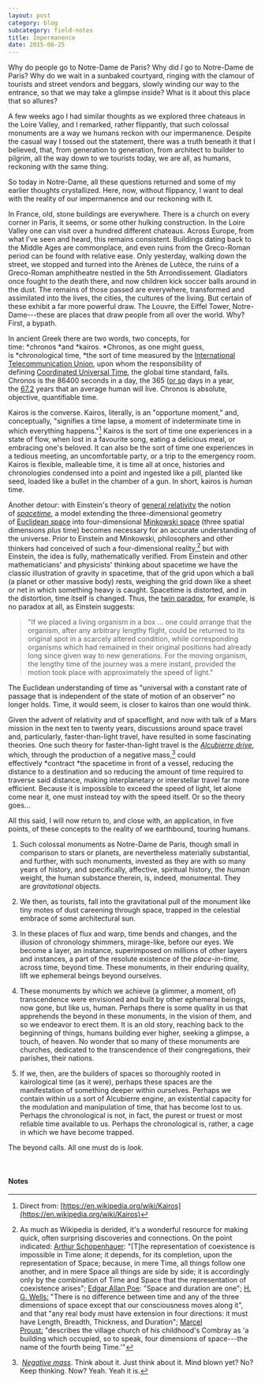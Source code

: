 ```yaml
---
layout: post
category: blog
subcategory: field-notes
title: Impermanence
date: 2015-06-25
---
```


Why do people go to Notre-Dame de Paris? Why did *I* go to Notre-Dame de Paris? Why do we wait in a sunbaked courtyard, ringing with the clamour of tourists and street vendors and beggars, slowly winding our way to the entrance, so that we may take a glimpse inside? What is it about this place that so allures?

A few weeks ago I had similar thoughts as we explored three chateaus in the Loire Valley, and I remarked, rather flippantly, that such colossal monuments are a way we humans reckon with our impermanence. Despite the casual way I tossed out the statement, there was a truth beneath it that I believed, that, from generation to generation, from architect to builder to pilgrim, all the way down to we tourists today, we are all, as humans, reckoning with the same thing.

So today in Notre-Dame, all these questions returned and some of my earlier thoughts crystallized. Here, now, without flippancy, I want to deal with the reality of our impermanence and our reckoning with it.

In France, old, stone buildings are everywhere. There is a church on every corner in Paris, it seems, or some other hulking construction. In the Loire Valley one can visit over a hundred different chateaus. Across Europe, from what I've seen and heard, this remains consistent. Buildings dating back to the Middle Ages are commonplace, and even ruins from the Greco-Roman period can be found with relative ease. Only yesterday, walking down the street, we stopped and turned into the Arènes de Lutèce, the ruins of a Greco-Roman amphitheatre nestled in the 5th Arrondissement. Gladiators once fought to the death there, and now children kick soccer balls around in the dust. The remains of those passed are everywhere, transformed and assimilated into the lives, the cities, the cultures of the living. But certain of these exhibit a far more powerful draw. The Louvre, the Eiffel Tower, Notre-Dame---these are places that draw people from all over the world. Why? First, a bypath.

In ancient Greek there are two words, two concepts, for time: *chronos *and *kairos. *Chronos, as one might guess, is *chronological time, *the sort of time measured by the [International Telecommunication Union](https://en.wikipedia.org/wiki/International_Telecommunication_Union), upon whom the responsibility of defining [Coordinated Universal Time](https://en.wikipedia.org/wiki/Coordinated_Universal_Time), the global time standard, falls. Chronos is the 86400 seconds in a day, the 365 ([or so](https://en.wikipedia.org/wiki/Year#Variation_in_the_length_of_the_year_and_the_day) days in a year, the [67.2](https://en.wikipedia.org/wiki/Life_expectancy) years that an average human will live. Chronos is absolute, objective, quantifiable time. 

Kairos is the converse. Kairos, literally, is an "opportune moment," and, conceptually, "signifies a time lapse, a moment of indeterminate time in which everything happens."[^1] Kairos is the sort of time one experiences in a state of flow, when lost in a favourite song, eating a delicious meal, or embracing one's beloved. It can also be the sort of time one experiences in a tedious meeting, an uncomfortable party, or a trip to the emergency room. Kairos is flexible, malleable time, it is time all at once, histories and chronologies condensed into a point and ingested like a pill, planted like seed, loaded like a bullet in the chamber of a gun. In short, kairos is *human* time.

Another detour: with Einstein's theory of [general relativity](https://en.wikipedia.org/wiki/General_relativity) the notion of [*spacetime*](https://en.wikipedia.org/wiki/Spacetime), a model extending the three-dimensional geometry of [Euclidean space](https://en.wikipedia.org/wiki/Euclidean_space) into four-dimensional [Minkowski space](https://en.wikipedia.org/wiki/Minkowski_space) (three spatial dimensions *plus* time) becomes necessary for an accurate understanding of the universe. Prior to Einstein and Minkowski, philosophers and other thinkers had conceived of such a four-dimensional reality,[^2] but with Einstein, the idea is fully, mathematically verified. From Einstein and other mathematicians' and physicists' thinking about spacetime we have the classic illustration of gravity in spacetime, that of the grid upon which a ball (a planet or other massive body) rests, weighing the grid down like a sheet or net in which something heavy is caught. Spacetime is distorted, and in the distortion, time itself is changed. Thus, the [twin paradox](https://en.wikipedia.org/wiki/Twin_paradox), for example, is no paradox at all, as Einstein suggests:

> "If we placed a living organism in a box ... one could arrange that the organism, after any arbitrary lengthy flight, could be returned to its original spot in a scarcely altered condition, while corresponding organisms which had remained in their original positions had already long since given way to new generations. For the moving organism, the lengthy time of the journey was a mere instant, provided the motion took place with approximately the speed of light."

The Euclidean understanding of time as "universal with a constant rate of passage that is independent of the state of motion of an observer" no longer holds. Time, it would seem, is closer to kairos than one would think.

Given the advent of relativity and of spaceflight, and now with talk of a Mars mission in the next ten to twenty years, discussions around space travel and, particularly, faster-than-light travel, have resulted in some fascinating theories. One such theory for faster-than-light travel is the [*Alcubierre drive*](https://en.wikipedia.org/wiki/Alcubierre_drive), which, through the production of a negative mass,[^3] could effectively *contract *the spacetime in front of a vessel, reducing the distance to a destination and so reducing the amount of time required to traverse said distance, making interplanetary or interstellar travel far more efficient. Because it is impossible to exceed the speed of light, let alone come near it, one must instead toy with the speed itself. Or so the theory goes...

All this said, I will now return to, and close with, an application, in five points, of these concepts to the reality of we earthbound, touring humans.

1. Such colossal monuments as Notre-Dame de Paris, though small in comparison to stars or planets, are nevertheless materially substantial, and further, with such monuments, invested as they are with so many years of history, and specifically, affective, spiritual history, the *human* weight, the human substance therein, is, indeed, monumental. They are *gravitational* objects.

2. We then, as tourists, fall into the gravitational pull of the monument like tiny motes of dust careening through space, trapped in the celestial embrace of some architectural sun.

3. In these places of flux and warp, time bends and changes, and the illusion of chronology shimmers, mirage-like, before our eyes. We become a layer, an instance, superimposed on millions of other layers and instances, a part of the resolute existence of the *place-in-time,* across time, beyond time. These monuments, in their enduring quality, lift we ephemeral beings beyond ourselves.

4. These monuments by which we achieve (a glimmer, a moment, of) transcendence were envisioned and built by other ephemeral beings, now gone, but like us, human. Perhaps there is some quality in us that apprehends the beyond in these monuments, in the vision of them, and so we endeavor to erect them. It is an old story, reaching back to the beginning of things, humans building ever higher, seeking a glimpse, a touch, of heaven. No wonder that so many of these monuments are churches, dedicated to the transcendence of their congregations, their parishes, their nations.

5. If we, then, are the builders of spaces so thoroughly rooted in kairological time (as it were), perhaps these spaces are the manifestation of something deeper within ourselves. Perhaps we contain within us a sort of Alcubierre engine, an existential capacity for the modulation and manipulation of time, that has become lost to us. Perhaps the chronological is not, in fact, the purest or truest or most reliable time available to us. Perhaps the chronological is, rather, a cage in which we have become trapped. 

The beyond calls. All one must do is *look.*

<br>

#### Notes

[^1]: Direct from: [https://en.wikipedia.org/wiki/Kairos](https://en.wikipedia.org/wiki/Kairos)

[^2]: As much as Wikipedia is derided, it's a wonderful resource for making quick, often surprising discoveries and connections. On the point indicated: [Arthur Schopenhauer](https://en.wikipedia.org/wiki/On_the_Fourfold_Root_of_the_Principle_of_Sufficient_Reason): "\[T\]he representation of coexistence is impossible in Time alone; it depends, for its completion, upon the representation of Space; because, in mere Time, all things follow one another, and in mere Space all things are side by side; it is accordingly only by the combination of Time and Space that the representation of coexistence arises"; [Edgar Allan Poe](https://en.wikipedia.org/wiki/Edgar_Allan_Poe): "Space and duration are one"; [H. G. Wells:](https://en.wikipedia.org/wiki/H._G._Wells) "There is no difference between time and any of the three dimensions of space except that our consciousness moves along it\", and that "any real body must have extension in four directions: it must have Length, Breadth, Thickness, and Duration"; [Marcel Proust:](https://en.wikipedia.org/wiki/Marcel_Proust) "describes the village church of his childhood's Combray as 'a building which occupied, so to speak, four dimensions of space---the name of the fourth being Time.'"

[^3]: [*Negative mass*](https://en.wikipedia.org/wiki/Negative_mass). Think about it. Just think about it. Mind blown yet? No? Keep thinking. Now? Yeah. Yeah it is.
